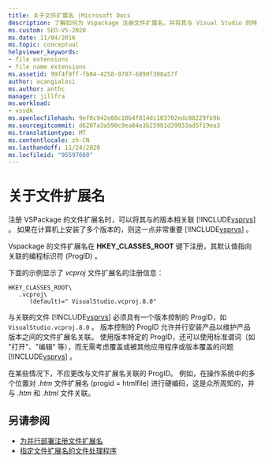 ```yaml
---
title: 关于文件扩展名 |Microsoft Docs
description: 了解如何为 Vspackage 注册文件扩展名，并将其与 Visual Studio 的特定版本相关联。
ms.custom: SEO-VS-2020
ms.date: 11/04/2016
ms.topic: conceptual
helpviewer_keywords:
- file extensions
- file name extensions
ms.assetid: 99f4f9ff-fb84-4258-9787-6890f308a57f
author: acangialosi
ms.author: anthc
manager: jillfra
ms.workload:
- vssdk
ms.openlocfilehash: 9ef0c942e88c10b4f814dc103702edc08229fb9b
ms.sourcegitcommit: d6207a3a590c9ea84e3b25981d39933ad5f19ea3
ms.translationtype: MT
ms.contentlocale: zh-CN
ms.lasthandoff: 11/24/2020
ms.locfileid: "95597660"
---
```

# <a name="about-file-name-extensions"></a>关于文件扩展名
注册 VSPackage 的文件扩展名时，可以将其与的版本相关联 [!INCLUDE[vsprvs](../code-quality/includes/vsprvs_md.md)] 。 如果在计算机上安装了多个版本的，则这一点非常重要 [!INCLUDE[vsprvs](../code-quality/includes/vsprvs_md.md)] 。

 Vspackage 的文件扩展名在 **HKEY_CLASSES_ROOT** 键下注册，其默认值指向关联的编程标识符 (ProgID) 。

 下面的示例显示了 *vcproj* 文件扩展名的注册信息：

```
HKEY_CLASSES_ROOT\
   .vcproj\
      (default)=" VisualStudio.vcproj.8.0"
```

 与关联的文件 [!INCLUDE[vsprvs](../code-quality/includes/vsprvs_md.md)] 必须具有一个版本控制的 ProgID，如 `VisualStudio.vcproj.8.0` 。 版本控制的 ProgID 允许并行安装产品以维护产品版本之间的文件扩展名关联。 使用版本特定的 ProgID，还可以使用标准谓词（如 "打开"、"编辑" 等），而无需考虑覆盖或被其他应用程序或版本覆盖的问题 [!INCLUDE[vsprvs](../code-quality/includes/vsprvs_md.md)] 。

 在某些情况下，不应更改与文件扩展名关联的 ProgID。 例如，在操作系统中的多个位置对 *.htm* 文件扩展名 (progid = htmlfile) 进行硬编码，这是众所周知的，并与 *.htm* 和 *.html* 文件关联。

## <a name="see-also"></a>另请参阅
- [为并行部署注册文件扩展名](../extensibility/registering-file-name-extensions-for-side-by-side-deployments.md)
- [指定文件扩展名的文件处理程序](../extensibility/specifying-file-handlers-for-file-name-extensions.md)

